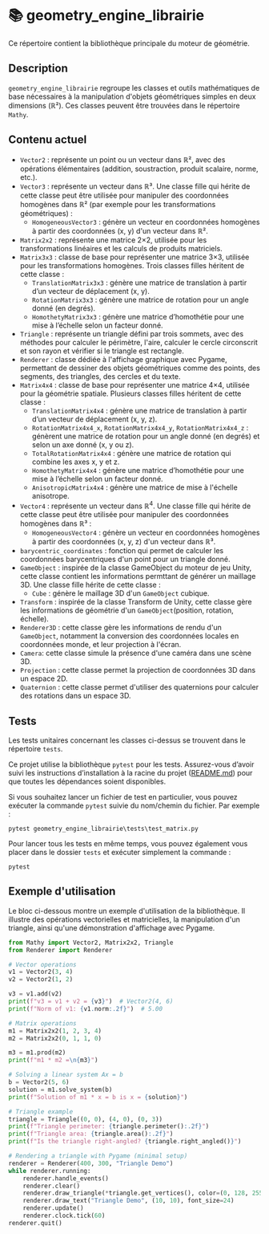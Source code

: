 # 📚 geometry_engine_librairie

Ce répertoire contient la bibliothèque principale du moteur de géométrie.

## Description

`geometry_engine_librairie` regroupe les classes et outils mathématiques de base nécessaires à la manipulation d'objets géométriques simples en deux dimensions (ℝ²). Ces classes peuvent être trouvées dans le répertoire `Mathy`.

## Contenu actuel

- `Vector2` : représente un point ou un vecteur dans ℝ², avec des opérations élémentaires (addition, soustraction, produit scalaire, norme, etc.).
- `Vector3` : représente un vecteur dans ℝ³. Une classe fille qui hérite de cette classe peut être utilisée pour manipuler des coordonnées homogènes dans ℝ² (par exemple pour les transformations géométriques) : 
  - `HomogeneousVector3` : génère un vecteur en coordonnées homogènes à partir des coordonnées (x, y) d'un vecteur dans ℝ².
- `Matrix2x2` : représente une matrice 2×2, utilisée pour les transformations linéaires et les calculs de produits matriciels.
- `Matrix3x3` : classe de base pour représenter une matrice 3×3, utilisée pour les transformations homogènes. Trois classes filles héritent de cette classe : 
  - `TranslationMatrix3x3` : génère une matrice de translation à partir d’un vecteur de déplacement (x, y).
  - `RotationMatrix3x3` : génère une matrice de rotation pour un angle donné (en degrés).
  - `HomothetyMatrix3x3` : génère une matrice d’homothétie pour une mise à l’échelle selon un facteur donné.
- `Triangle` : représente un triangle défini par trois sommets, avec des méthodes pour calculer le périmètre, l'aire, calculer le cercle circonscrit et son rayon et vérifier si le triangle est rectangle.
- `Renderer` : classe dédiée à l'affichage graphique avec Pygame, permettant de dessiner des objets géométriques comme des points, des segments, des triangles, des cercles et du texte.
- `Matrix4x4` : classe de base pour représenter une matrice 4×4, utilisée pour la géométrie spatiale. Plusieurs classes filles héritent de cette classe : 
  - `TranslationMatrix4x4` : génère une matrice de translation à partir d’un vecteur de déplacement (x, y, z).
  - `RotationMatrix4x4_x`, `RotationMatrix4x4_y`, `RotationMatrix4x4_z` : génèrent une matrice de rotation pour un angle donné (en degrés) et selon un axe donné (x, y ou z).
  - `TotalRotationMatrix4x4` : génère une matrice de rotation qui combine les axes x, y et z.
  - `HomothetyMatrix4x4` : génère une matrice d’homothétie pour une mise à l’échelle selon un facteur donné.
  - `AnisotropicMatrix4x4` : génère une matrice de mise à l'échelle anisotrope.
- `Vector4` : représente un vecteur dans ℝ<sup>4</sup>. Une classe fille qui hérite de cette classe peut être utilisée pour manipuler des coordonnées homogènes dans ℝ³ : 
  - `HomogeneousVector4` : génère un vecteur en coordonnées homogènes à partir des coordonnées (x, y, z) d'un vecteur dans ℝ³.
- `barycentric_coordinates` : fonction qui permet de calculer les coordonnées barycentriques d'un point pour un triangle donné.
- `GameObject` : inspirée de la classe GameObject du moteur de jeu Unity, cette classe contient les informations permttant de générer un maillage 3D. Une classe fille hérite de cette classe :
  - `Cube` : génère le maillage 3D d'un `GameObject` cubique. 
- `Transform` : inspirée de la classe Transform de Unity, cette classe gère les informations de géométrie d'un `GameObject`(position, rotation, échelle).
- `Renderer3D` : cette classe gère les informations de rendu d'un `GameObject`, notamment la conversion des coordonnées locales en coordonnées monde, et leur projection à l'écran.
- `Camera`: cette classe simule la présence d'une caméra dans une scène 3D.
- `Projection` : cette classe permet la projection de coordonnées 3D dans un espace 2D.
- `Quaternion` : cette classe permet d'utiliser des quaternions pour calculer des rotations dans un espace 3D.

## Tests

Les tests unitaires concernant les classes ci-dessus se trouvent dans le répertoire `tests`.  

Ce projet utilise la bibliothèque `pytest` pour les tests. Assurez-vous d’avoir suivi les instructions d’installation à la racine du projet ([README.md](https://github.com/niloccolinus/geometry_engine/blob/main/README.md)) pour que toutes les dépendances soient disponibles.

Si vous souhaitez lancer un fichier de test en particulier, vous pouvez exécuter la commande `pytest` suivie du nom/chemin du fichier. Par exemple :
```console
pytest geometry_engine_librairie\tests\test_matrix.py
```

Pour lancer tous les tests en même temps, vous pouvez également vous placer dans le dossier `tests` et exécuter simplement la commande :

```console
pytest
```

## Exemple d'utilisation

Le bloc ci-dessous montre un exemple d'utilisation de la bibliothèque. Il illustre des opérations vectorielles et matricielles, la manipulation d'un triangle, ainsi qu'une démonstration d'affichage avec Pygame.

```python
from Mathy import Vector2, Matrix2x2, Triangle
from Renderer import Renderer

# Vector operations
v1 = Vector2(3, 4)
v2 = Vector2(1, 2)

v3 = v1.add(v2)
print(f"v3 = v1 + v2 = {v3}")  # Vector2(4, 6)
print(f"Norm of v1: {v1.norm:.2f}")  # 5.00

# Matrix operations
m1 = Matrix2x2(1, 2, 3, 4)
m2 = Matrix2x2(0, 1, 1, 0)

m3 = m1.prod(m2)
print(f"m1 * m2 =\n{m3}")

# Solving a linear system Ax = b
b = Vector2(5, 6)
solution = m1.solve_system(b)
print(f"Solution of m1 * x = b is x = {solution}")

# Triangle example
triangle = Triangle((0, 0), (4, 0), (0, 3))
print(f"Triangle perimeter: {triangle.perimeter():.2f}")
print(f"Triangle area: {triangle.area():.2f}")
print(f"Is the triangle right-angled? {triangle.right_angled()}")

# Rendering a triangle with Pygame (minimal setup)
renderer = Renderer(400, 300, "Triangle Demo")
while renderer.running:
    renderer.handle_events()
    renderer.clear()
    renderer.draw_triangle(*triangle.get_vertices(), color=(0, 128, 255), width=2)
    renderer.draw_text("Triangle Demo", (10, 10), font_size=24)
    renderer.update()
    renderer.clock.tick(60)
renderer.quit()
